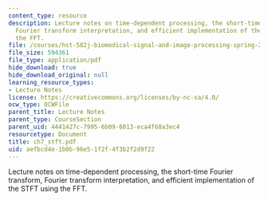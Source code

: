 ```yaml
---
content_type: resource
description: Lecture notes on time-dependent processing, the short-time Fourier transform,
  Fourier transform interpretation, and efficient implementation of the STFT using
  the FFT.
file: /courses/hst-582j-biomedical-signal-and-image-processing-spring-2007/aefbcd4e1b0b96e51f2f4f3b2f2d9f22_ch7_stft.pdf
file_size: 594361
file_type: application/pdf
hide_download: true
hide_download_original: null
learning_resource_types:
- Lecture Notes
license: https://creativecommons.org/licenses/by-nc-sa/4.0/
ocw_type: OCWFile
parent_title: Lecture Notes
parent_type: CourseSection
parent_uid: 4441427c-7995-6b09-6013-eca4f68a3ec4
resourcetype: Document
title: ch7_stft.pdf
uid: aefbcd4e-1b0b-96e5-1f2f-4f3b2f2d9f22
---
```

Lecture notes on time-dependent processing, the short-time Fourier transform, Fourier transform interpretation, and efficient implementation of the STFT using the FFT.